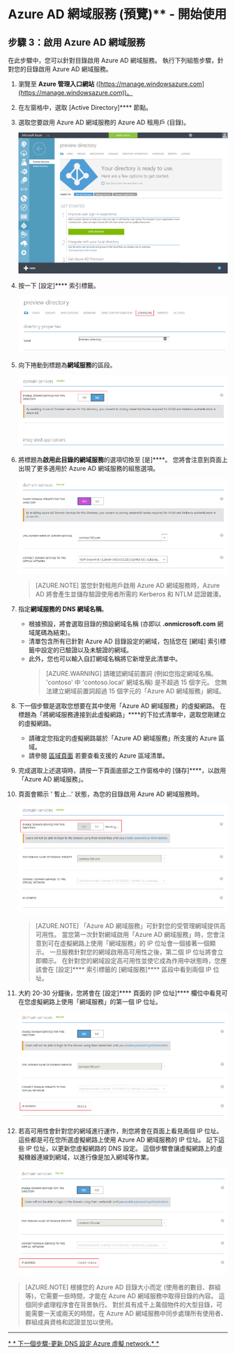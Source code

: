 <properties
    pageTitle="Azure Active Directory 網域服務預覽：開始使用 | Microsoft Azure"
    description="開始使用 Azure Active Directory 網域服務"
    services="active-directory-ds"
    documentationCenter=""
    authors="mahesh-unnikrishnan"
    manager="udayh"
    editor="inhenk"/>

<tags
    ms.service="active-directory-ds"
    ms.workload="identity"
    ms.tgt_pltfrm="na"
    ms.devlang="na"
    ms.topic="article"
    ms.date="10/16/2015"
    ms.author="maheshu"/>


# Azure AD 網域服務 (預覽)** - 開始使用

## 步驟 3：啟用 Azure AD 網域服務

在此步驟中，您可以針對目錄啟用 Azure AD 網域服務。 執行下列組態步驟，針對您的目錄啟用 Azure AD 網域服務。

1. 瀏覽至 **Azure 管理入口網站** ([https://manage.windowsazure.com](https://manage.windowsazure.com))。
2. 在左窗格中，選取 [Active Directory]**** 節點。
3. 選取您要啟用 Azure AD 網域服務的 Azure AD 租用戶 (目錄)。

    ![選取 Azure AD 目錄](./media/active-directory-domain-services-getting-started/select-aad-directory.png)

4. 按一下 [設定]**** 索引標籤。

    ![設定目錄的索引標籤](./media/active-directory-domain-services-getting-started/configure-tab.png)

5. 向下捲動到標題為**網域服務**的區段。

    ![網域服務組態區段](./media/active-directory-domain-services-getting-started/domain-services-configuration.png)

6. 將標題為**啟用此目錄的網域服務**的選項切換至 [是]****。 您將會注意到頁面上出現了更多適用於 Azure AD 網域服務的組態選項。

    ![啟用網域服務](./media/active-directory-domain-services-getting-started/enable-domain-services.png)
    > [AZURE.NOTE] 當您針對租用戶啟用 Azure AD 網域服務時，Azure AD 將會產生並儲存驗證使用者所需的 Kerberos 和 NTLM 認證雜湊。

7. 指定**網域服務的 DNS 網域名稱**。
   - 根據預設，將會選取目錄的預設網域名稱 (亦即以 **.onmicrosoft.com** 網域尾碼為結束)。
   - 清單包含所有已針對 Azure AD 目錄設定的網域，包括您在 [網域] 索引標籤中設定的已驗證以及未驗證的網域。
   - 此外，您也可以輸入自訂網域名稱將它新增至此清單中。
     > [AZURE.WARNING] 請確認網域前置詞 (例如您指定網域名稱。 'contoso' 中 'contoso.local' 網域名稱) 是不超過 15 個字元。 您無法建立網域前置詞超過 15 個字元的「Azure AD 網域服務」網域。

8. 下一個步驟是選取您想要在其中使用「Azure AD 網域服務」的虛擬網路。 在標題為「將網域服務連接到此虛擬網路」****的下拉式清單中，選取您剛建立的虛擬網路。
   - 請確定您指定的虛擬網路屬於「Azure AD 網域服務」所支援的 Azure 區域。
   - 請參閱 [區域頁面](active-directory-ds-regions.md) 若要查看支援的 Azure 區域清單。

9. 完成選取上述選項時，請按一下頁面底部之工作窗格中的 [儲存]****，以啟用「Azure AD 網域服務」。
10. 頁面會顯示 ' 暫止...' 狀態，為您的目錄啟用 Azure AD 網域服務時。

    ![啟用網域服務 - 擱置中狀態](./media/active-directory-domain-services-getting-started/enable-domain-services-pendingstate.png)
    > [AZURE.NOTE] 「Azure AD 網域服務」可針對您的受管理網域提供高可用性。 當您第一次針對網域啟用「Azure AD 網域服務」時，您會注意到可在虛擬網路上使用「網域服務」的 IP 位址會一個接著一個顯示。 一旦服務針對您的網域啟用高可用性之後，第二個 IP 位址將會立即顯示。 在針對您的網域設定高可用性並使它成為作用中狀態時，您應該會在 [設定]**** 索引標籤的 [網域服務]**** 區段中看到兩個 IP 位址。

11. 大約 20-30 分鐘後，您將會在 [設定]**** 頁面的 [IP 位址]**** 欄位中看見可在您虛擬網路上使用「網域服務」的第一個 IP 位址。

    ![網域服務已啟用 - 已佈建第一個 IP](./media/active-directory-domain-services-getting-started/domain-services-enabled-firstdc-available.png)

12. 若高可用性會針對您的網域進行運作，則您將會在頁面上看見兩個 IP 位址。 這些都是可在您所選虛擬網路上使用 Azure AD 網域服務的 IP 位址。 記下這些 IP 位址，以更新您虛擬網路的 DNS 設定。 這個步驟會讓虛擬網路上的虛擬機器連線到網域，以進行像是加入網域等作業。

    ![網域服務已啟用 - 已佈建兩個 IP](./media/active-directory-domain-services-getting-started/domain-services-enabled-bothdcs-available.png)

> [AZURE.NOTE] 根據您的 Azure AD 目錄大小而定 (使用者的數目、群組等)，它需要一些時間，才能在 Azure AD 網域服務中取得目錄的內容。 這個同步處理程序會在背景執行。 對於具有成千上萬個物件的大型目錄，可能需要一天或兩天的時間，在 Azure AD 網域服務中同步處理所有使用者、群組成員資格和認證並加以使用。


---

[* * 下一個步驟-更新 DNS 設定 Azure 虛擬 network.* *](active-directory-ds-getting-started-dns.md)





